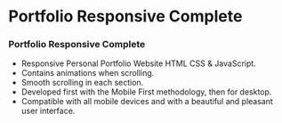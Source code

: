 # Portfolio Responsive Complete
<!---   ## [Watch it on youtube](https://youtu.be/AKNvTxWOdKw)   --->
### Portfolio Responsive Complete

- Responsive Personal Portfolio Website HTML CSS & JavaScript.
- Contains animations when scrolling.
- Smooth scrolling in each section.
- Developed first with the Mobile First methodology, then for desktop.
- Compatible with all mobile devices and with a beautiful and pleasant user interface.

<!---   💙 Join the channel to see more videos like this. [Bedimcode](https://www.youtube.com/@Bedimcode)

  ![preview img](/preview.png)     --->

